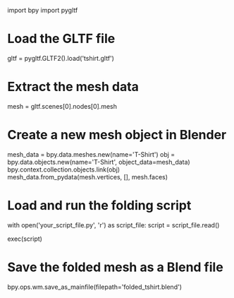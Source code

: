 import bpy
import pygltf

# Load the GLTF file
gltf = pygltf.GLTF2().load('tshirt.gltf')

# Extract the mesh data
mesh = gltf.scenes[0].nodes[0].mesh

# Create a new mesh object in Blender
mesh_data = bpy.data.meshes.new(name='T-Shirt')
obj = bpy.data.objects.new(name='T-Shirt', object_data=mesh_data)
bpy.context.collection.objects.link(obj)
mesh_data.from_pydata(mesh.vertices, [], mesh.faces)

# Load and run the folding script
with open('your_script_file.py', 'r') as script_file:
    script = script_file.read()
    
exec(script)

# Save the folded mesh as a Blend file
bpy.ops.wm.save_as_mainfile(filepath='folded_tshirt.blend')
